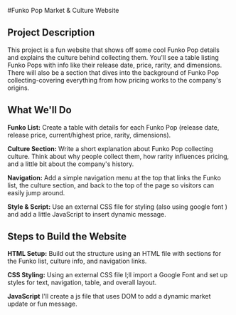 #Funko Pop Market & Culture Website

## Project Description
This project is a fun website that shows off some cool Funko Pop details and explains the culture behind collecting them. You'll see a table listing Funko Pops with info like their release date, price, rarity, and dimensions. There will also be a section that dives into the background of Funko Pop collecting-covering everything from how pricing works to the company's origins.

## What We'll Do
**Funko List:**
Create a table with details for each Funko Pop (release date, release price, current/highest price, rarity, dimensions).

**Culture Section:**
Write a short explanation about Funko Pop collecting culture. Think about why people collect them, how rarity influences pricing, and a little bit about the company's history. 

**Navigation:**
Add a simple navigation menu at the top that links the Funko list, the culture section, and back to the top of the page so visitors can easily jump around.

**Style & Script:**
Use an external CSS file for styling (also using google font ) and add a little JavaScript to insert dynamic message.

## Steps to Build the Website
**HTML Setup:**
Build out the structure using an HTML file with sections for the Funko list, culture info, and navigation links.

**CSS Styling:**
Using an external CSS file I;ll import a Google Font and set up styles for text, navigation, table, and overall layout.

**JavaScript**
I'll create a js file that uses DOM to add a dynamic market update or fun message.
